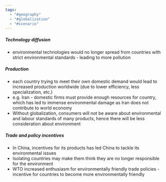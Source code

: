 ```yaml
---
tags:
  - "#geography"
  - "#globalization"
  - "#scenario"
---
```


##### Technology diffusion
- environmental technologies would no longer spread from countries with strict environmental standards - leading to more pollution


##### Production
- each country trying to meet their own domestic demand would lead to increased production worldwide (due to lower efficiency, less specialization, etc.)
- e.g. Iran - domestic firms must provide enough resources for country, which has led to immense environmental damage as Iran does not contribute to world economy
- Without globalization, consumers will not be aware about environmental and labour standards of many products, hence there will be less consideration about environment

##### Trade and policy incentives
- In China, incentives for its products has led China to tackle its environmental issues
- Isolating countries may make them think they are no longer responsible for the environment
- WTO increased enthusiasm for environmentally friendly trade policies - incentive for countries to become more environmentally friendly
